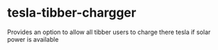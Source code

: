 # tesla-tibber-chargger
Provides an option to allow all tibber users to charge there tesla if solar power is available
